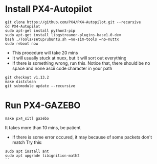 # Install PX4-Autopilot
```
git clone https://github.com/PX4/PX4-Autopilot.git --recursive
cd PX4-Autopilot
sudo apt-get install python3-pip
sudo apt-get install libgstreamer-plugins-base1.0-dev
bash ./Tools/setup/ubuntu.sh –no-sim-tools –no-nuttx
sudo reboot now
```
- This procedure will take 20 mins
- It will usually stuck at nuxx, but it will sort out everything
- If there is something wrong, run this. Notice that, there should be no space and none ascii code character in your path
```
git checkout v1.13.2
make distclean
git submodule update –-recursive
```

# Run PX4-GAZEBO
```
make px4_sitl gazebo
```
It takes more than 10 mins, be patient
- If there is some error occured, it may because of some packets don't match
Try this:
```
sudo apt install ant
sudo apt upgrade libignition-math2
``
